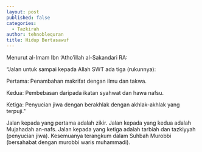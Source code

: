 ```yaml
---
layout: post
published: false
categories:
  - Tazkirah
author: tehnoblequran
title: Hidup Bertasawuf
---
```

Menurut al-Imam Ibn ‘Atho’illah al-Sakandari RA:

“Jalan untuk sampai kepada Allah SWT ada tiga (rukunnya):

Pertama: Penambahan makrifat dengan ilmu dan takwa.

Kedua: Pembebasan daripada ikatan syahwat dan hawa nafsu.

Ketiga: Penyucian jiwa dengan berakhlak dengan akhlak-akhlak yang terpuji."

Jalan kepada yang pertama adalah zikir. Jalan kepada yang kedua adalah Mujahadah an-nafs. Jalan kepada yang ketiga adalah tarbiah dan tazkiyyah (penyucian jiwa). Kesemuanya terangkum dalam Suhbah Murobbi (bersahabat dengan murobbi waris muhammadi).